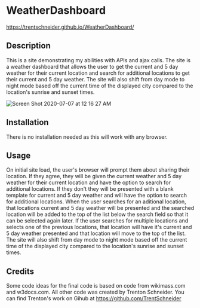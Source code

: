 # WeatherDashboard
https://trentschneider.github.io/WeatherDashboard/

## Description

This is a site demonstrating my abilities with APIs and ajax calls. The site is a weather dashboard that allows the user to get the current and 5 day weather for their current location and search for additional locations to get their current and 5 day weather. The site will also shift from day mode to night mode based off the current time of the displayed city compared to the location's sunrise and sunset times.

![Screen Shot 2020-07-07 at 12 16 27 AM](https://user-images.githubusercontent.com/64096701/86708714-31ad1a00-bfe7-11ea-8def-e7baef7d8ddd.png)

## Installation

There is no installation needed as this will work with any browser.

## Usage

On initial site load, the user's browser will prompt them about sharing their location. If they agree, they will be given the current weather and 5 day weather for their current location and have the option to search for additional locations. If they don't they will be presented with a blank template for current and 5 day weather and will have the option to search for additional locations. When the user searches for an aditional location, that locations current and 5 day weather will be presented and the searched location will be added to the top of the list below the search field so that it can be selected again later. If the user searches for multiple locations and selects one of the previous locations, that location will have it's current and 5 day weather presented and that location will move to the top of the list. The site will also shift from day mode to night mode based off the current time of the displayed city compared to the location's sunrise and sunset times.

## Credits

Some code ideas for the final code is based on code from wikimass.com and w3docs.com. All other code was created by Trenton Schneider. You can find Trenton's work on Gihub at https://github.com/TrentSchneider
